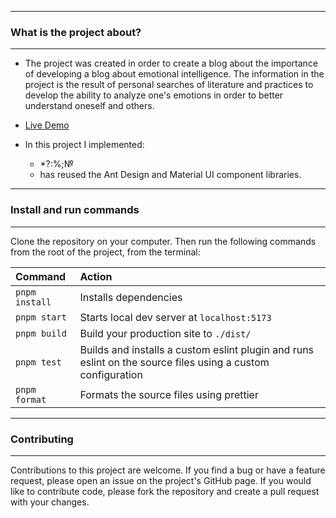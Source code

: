 ----
### What is the project about?
---
- The project was created in order to create a blog about the importance of developing a blog about emotional intelligence. The information in the project is the result of personal searches of literature and practices to develop the ability to analyze one's emotions in order to better understand oneself and others. 

- <a target="_blank" href="https://rozanova.doublethink.pink/" rel="nofollow">Live Demo</a>

- In this project I implemented: 
	- *?:%;№
	- has reused the Ant Design and Material UI component libraries.

---
### Install and run commands
----

Clone the repository on your computer. Then run the following commands from the root of the project, from the terminal:

| Command                | Action                                             |
| :--------------------- | :------------------------------------------------- |
| `pnpm install`          | Installs dependencies                              |
| `pnpm start`          | Starts local dev server at `localhost:5173`        |
| `pnpm build`        | Build your production site to `./dist/`            |
| `pnpm test`         | Builds and installs a custom eslint plugin and runs eslint on the source files using a custom configuration |
| `pnpm format`       | Formats the source files using prettier             |

----
### Contributing
----

Contributions to this project are welcome. If you find a bug or have a feature request, please open an issue on the project's GitHub page. If you would like to contribute code, please fork the repository and create a pull request with your changes.
